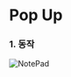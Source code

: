 # Pop Up

### 1. 동작

![NotePad](https://github.com/simajune/iOS_School/blob/master/Img/PopUp.gif)



